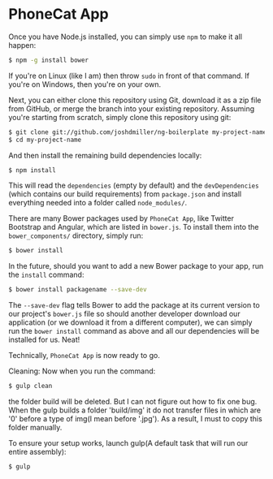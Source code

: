 # PhoneCat App

Once you have Node.js installed, you can simply use `npm` to make it all happen:

```sh
$ npm -g install bower
```

If you're on Linux (like I am) then throw `sudo` in front of that command.  If
you're on Windows, then you're on your own.

Next, you can either clone this repository using Git, download it as a zip file
from GitHub, or merge the branch into your existing repository. Assuming you're
starting from scratch, simply clone this repository using git:

```sh
$ git clone git://github.com/joshdmiller/ng-boilerplate my-project-name
$ cd my-project-name
```

And then install the remaining build dependencies locally:

```sh
$ npm install
```

This will read the `dependencies` (empty by default) and the `devDependencies`
(which contains our build requirements) from `package.json` and install
everything needed into a folder called `node_modules/`.

There are many Bower packages used by `PhoneCat App`, like Twitter Bootstrap
and Angular, which are listed in `bower.js`. To install them into the
`bower_components/` directory, simply run:

```sh
$ bower install
```

In the future, should you want to add a new Bower package to your app, run the
`install` command:

```sh
$ bower install packagename --save-dev
```

The `--save-dev` flag tells Bower to add the package at its current version to
our project's `bower.js` file so should another developer download our
application (or we download it from a different computer), we can simply run the
`bower install` command as above and all our dependencies will be installed for
us. Neat!

Technically, `PhoneCat App` is now ready to go.

Cleaning:
Now when you run the command:

```sh
$ gulp clean
```

the folder build will be deleted.
But I can not figure out how to fix one bug.
When the gulp builds a folder 'build/img' it do not transfer files in which are '0' before a type of img(I mean before '.jpg').
As a result, I must to copy this folder manually.

To ensure your setup works, launch gulp(A default task that will run our entire assembly):

```sh
$ gulp
```